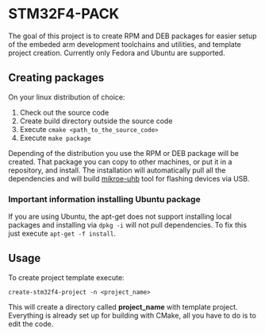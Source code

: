 # STM32F4-PACK
The goal of this project is to create RPM and DEB packages for easier setup of the embeded arm development toolchains and utilities, and template project creation. Currently only Fedora and Ubuntu are supported.

## Creating packages
On your linux distribution of choice:

1. Check out the source code
2. Create build directory outside the source code
3. Execute 
	`cmake <path_to_the_source_code>`
4. Execute `make package`

Depending of the distribution you use the RPM or DEB package will be created.
That package you can copy to other machines, or put it in a repository, and install. The installation will automatically pull all the dependencies and will build [mikroe-uhb](https://github.com/thotypous/mikroe-uhb) tool for flashing devices via USB.

### Important information installing Ubuntu package
If you are using Ubuntu, the apt-get does not support installing local packages and installing via `dpkg -i` will not pull dependencies. To fix this just execute `apt-get -f install`.

## Usage
To create project template execute:

`create-stm32f4-project -n <project_name>`

This will create a directory called **project_name** with template project. Everything is already set up for building with CMake, all you have to do is to edit the code.
